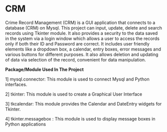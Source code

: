 # CRM
Crime Record Management (CRM) is a GUI application that connects to a
database (CRM) on Mysql. This project can input, update, delete and search
records using Tkinter module. It also provides a security to the data saved in
the system via a login window which allows a user to access the records only
if both their ID and Password are correct. It includes user friendly elements
like a dropdown box, a calendar, entry boxes, error messages and various
buttons for different purposes. It also allows deletion and updating of data
via selection of the record, convenient for data manipulation.

**Package/Module Used In The Project**

1] mysql.connector: This module is used to connect Mysql and Python
interfaces.

2] tkinter: This module is used to create a Graphical User Interface

3] tkcalendar: This module provides the Calendar and DateEntry widgets for
Tkinter.

4] tkinter.messagebox : This module is used to display message boxes in
Python applications

